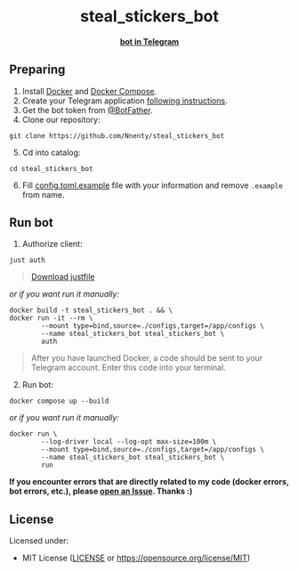 <h1 align="center">steal_stickers_bot</h1>
<div align="center">
<h4><a href="https://t.me/steal_stickers_bot">bot in Telegram</a>
</div>

<h2>Preparing</h2>

1. Install [Docker](https://docs.docker.com/get-docker/) and [Docker Compose](https://docs.docker.com/compose/install/).
2. Create your Telegram application [following instructions](https://core.telegram.org/api/obtaining_api_id).
3. Get the bot token from [@BotFather](https://t.me/BotFather).
4. Clone our repository:
```
git clone https://github.com/Nnenty/steal_stickers_bot
```
5. Cd into catalog:
```
cd steal_stickers_bot
```
6. Fill [config.toml.example](./configs/config.toml.example) file with your information and remove `.example` from name.

<h2>Run bot</h2>


1. Authorize client: 
```
just auth
```
> [Download justfile](https://github.com/casey/just?tab=readme-ov-file#pre-built-binaries)

*or if you want run it manually:*
```
docker build -t steal_stickers_bot . && \
docker run -it --rm \
        --mount type=bind,source=./configs,target=/app/configs \
        --name steal_stickers_bot steal_stickers_bot \
        auth
```
> After you have launched Docker, a code should be sent to your Telegram account.
Enter this code into your terminal.
2. Run bot:
```
docker compose up --build
```
*or if you want run it manually:*
```
docker run \
        --log-driver local --log-opt max-size=100m \
        --mount type=bind,source=./configs,target=/app/configs \
        --name steal_stickers_bot steal_stickers_bot \
        run
```

<strong>If you encounter errors that are directly related to my code (docker errors, bot errors, etc.), please [open an Issue](https://github.com/Nnenty/steal_stickers_bot/issues/new). Thanks :)</strong>


<h2>License</h2>

Licensed under:
- MIT License ([LICENSE](./LICENSE) or https://opensource.org/license/MIT)